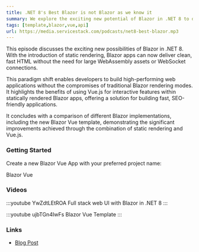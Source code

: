 ```yaml
---
title: .NET 8's Best Blazor is not Blazor as we know it  
summary: We explore the exciting new potential of Blazor in .NET 8 to develop fast, interactive Web Apps without compromise    
tags: [template,blazor,vue,api]
url: https://media.servicestack.com/podcasts/net8-best-blazor.mp3
---
```


This episode discusses the exciting new possibilities of Blazor in .NET 8. With the introduction of 
static rendering, Blazor apps can now deliver clean, fast HTML without the need for large 
WebAssembly assets or WebSocket connections. 

This paradigm shift enables developers to build high-performing web applications without 
the compromises of traditional Blazor rendering modes. It highlights the benefits of using Vue.js 
for interactive features within statically rendered Blazor apps, offering a solution for building 
fast, SEO-friendly applications. 

It concludes with a comparison of different Blazor implementations, including the new Blazor Vue 
template, demonstrating the significant improvements achieved through the combination of 
static rendering and Vue.js.

### Getting Started

Create a new Blazor Vue App with your preferred project name:

<project-creator v-slot="x">
    <project-template :name="x.text" repo="NetCoreTemplates/blazor-vue" :tags="['vue','tailwind']">
        <div class="mb-3 text-xl font-medium text-gray-700 dark:text-gray-200">Blazor Vue</div>
        <template #icon>
            <img class='w-12 h-12' src="/img/svgs/blazor.svg">
        </template>
    </project-template>
</project-creator>

### Videos

:::youtube YwZdtLEtROA
Full stack web UI with Blazor in .NET 8
:::

:::youtube ujbTGn4IwFs
Blazor Vue Template
:::

### Links

- [Blog Post](/posts/net8-best-blazor)